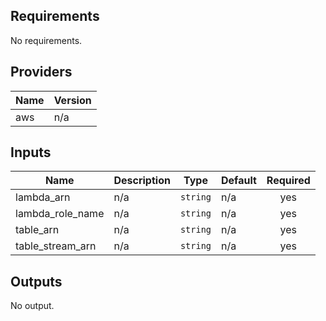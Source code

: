 ## Requirements

No requirements.

## Providers

| Name | Version |
|------|---------|
| aws | n/a |

## Inputs

| Name | Description | Type | Default | Required |
|------|-------------|------|---------|:--------:|
| lambda\_arn | n/a | `string` | n/a | yes |
| lambda\_role\_name | n/a | `string` | n/a | yes |
| table\_arn | n/a | `string` | n/a | yes |
| table\_stream\_arn | n/a | `string` | n/a | yes |

## Outputs

No output.

